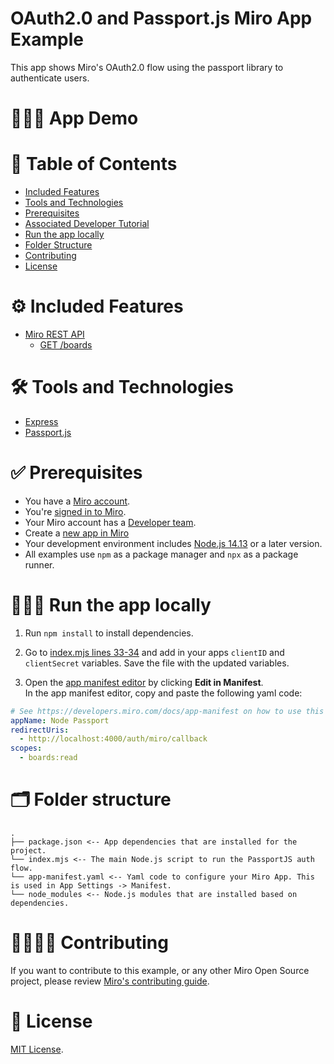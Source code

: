 # OAuth2.0 and Passport.js Miro App Example

This app shows Miro's OAuth2.0 flow using the passport library to authenticate users.

# 👨🏻‍💻 App Demo

# 📒 Table of Contents

- [Included Features](#features)
- [Tools and Technologies](#tools)
- [Prerequisites](#prerequisites)
- [Associated Developer Tutorial](#tutorial)
- [Run the app locally](#run)
- [Folder Structure](#folder)
- [Contributing](#contributing)
- [License](#license)

# ⚙️ Included Features <a name="features"></a>

- [Miro REST API](https://developers.miro.com/docs/web-sdk-reference)
  - [GET /boards](https://developers.miro.com/reference/get-boards)

# 🛠️ Tools and Technologies <a name="tools"></a>

- [Express](https://expressjs.com/)
- [Passport.js](https://www.passportjs.org/)

# ✅ Prerequisites <a name="prerequisites"></a>

- You have a [Miro account](https://miro.com/signup/).
- You're [signed in to Miro](https://miro.com/login/).
- Your Miro account has a [Developer team](https://developers.miro.com/docs/create-a-developer-team).
- Create a [new app in Miro](https://miro.com/app/settings/user-profile/apps)
- Your development environment includes [Node.js 14.13](https://nodejs.org/en/download) or a later version.
- All examples use `npm` as a package manager and `npx` as a package runner.

# 🏃🏽‍♂️ Run the app locally <a name="run"></a>

1. Run `npm install` to install dependencies.

2. Go to [index.mjs lines 33-34](https://github.com/miroapp/app-examples/blob/main/examples/node-passport-oauth/index.mjs#L33-L34)
   and add in your apps `clientID` and `clientSecret` variables. Save the file with the updated variables.

3. Open the [app manifest editor](https://developers.miro.com/docs/manually-create-an-app#step-2-configure-your-app-in-miro) by clicking **Edit in Manifest**. \
   In the app manifest editor, copy and paste the following yaml code:

```yaml
# See https://developers.miro.com/docs/app-manifest on how to use this
appName: Node Passport
redirectUris:
  - http://localhost:4000/auth/miro/callback
scopes:
  - boards:read
```

# 🗂️ Folder structure <a name="folder"></a>

```
.
├── package.json <-- App dependencies that are installed for the project.
└── index.mjs <-- The main Node.js script to run the PassportJS auth flow.
└── app-manifest.yaml <-- Yaml code to configure your Miro App. This is used in App Settings -> Manifest.
└── node_modules <-- Node.js modules that are installed based on dependencies.
```

# 🫱🏻‍🫲🏽 Contributing <a name="contributing"></a>

If you want to contribute to this example, or any other Miro Open Source project, please review [Miro's contributing guide](https://github.com/miroapp/app-examples/blob/main/CONTRIBUTING.md).

# 🪪 License <a name="license"></a>

[MIT License](https://github.com/miroapp/app-examples/blob/main/LICENSE).
